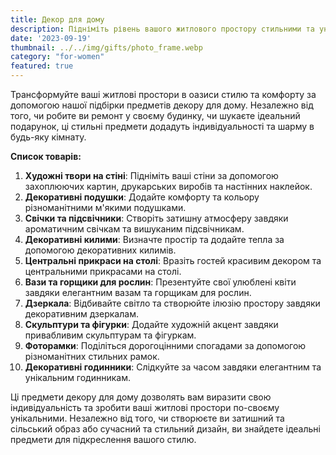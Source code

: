```yaml
---
title: Декор для дому
description: Підніміть рівень вашого житлового простору стильними та унікальними предметами декору.
date: '2023-09-19'
thumbnail: ../../img/gifts/photo_frame.webp
category: "for-women"
featured: true
---
```


Трансформуйте ваші житлові простори в оазиси стилю та комфорту за допомогою нашої підбірки предметів декору для дому. Незалежно від того, чи робите ви ремонт у своєму будинку, чи шукаєте ідеальний подарунок, ці стильні предмети додадуть індивідуальності та шарму в будь-яку кімнату.

**Список товарів:**
1. **Художні твори на стіні**: Підніміть ваші стіни за допомогою захоплюючих картин, друкарських виробів та настінних наклейок.
2. **Декоративні подушки**: Додайте комфорту та кольору різноманітними м'якими подушками.
3. **Свічки та підсвічники**: Створіть затишну атмосферу завдяки ароматичним свічкам та вишуканим підсвічникам.
4. **Декоративні килими**: Визначте простір та додайте тепла за допомогою декоративних килимів.
5. **Центральні прикраси на столі**: Вразіть гостей красивим декором та центральними прикрасами на столі.
6. **Вази та горщики для рослин**: Презентуйте свої улюблені квіти завдяки елегантним вазам та горщикам для рослин.
7. **Дзеркала**: Відбивайте світло та створюйте ілюзію простору завдяки декоративним дзеркалам.
8. **Скульптури та фігурки**: Додайте художній акцент завдяки привабливим скульптурам та фігуркам.
9. **Фоторамки**: Поділіться дорогоцінними спогадами за допомогою різноманітних стильних рамок.
10. **Декоративні годинники**: Слідкуйте за часом завдяки елегантним та унікальним годинникам.

Ці предмети декору для дому дозволять вам виразити свою індивідуальність та зробити ваші житлові простори по-своєму унікальними. Незалежно від того, чи створюєте ви затишний та сільський образ або сучасний та стильний дизайн, ви знайдете ідеальні предмети для підкреслення вашого стилю.
